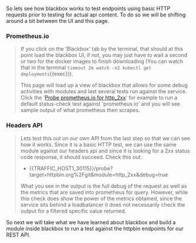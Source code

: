 So lets see how blackbox works to test endpoints using basic HTTP requests prior to testing for actual api content.  To do so we will be shifting around a bit between the UI and this page.

### Prometheus.io

> If you click on the 'Blackbox' tab by the terminal, that should at this point load the blackbox UI, if not, you may just have to wait a second or two for the docker images to finish downloading (You can watch that in the terminal `timeout 2m watch -n2 kubectl get deployments`{{exec}}).  
>
> This page will load up a view of blackbox that allows for some debug activities with modules and last several tests run against the service.  Click the '[Probe prometheus.io for http_2xx]({{TRAFFIC_HOST1_30115}}/probe?target=prometheus.io&module=http_2xx)' for example to run a default status-check test against 'prometheus.io' and you will see sample output of what prometheus then scrapes.

### Headers API

> Lets test this out on our own API from the last step so that we can see how it works.  Since it is a basic HTTP test, we can use the same module against our headers api and since it is looking for a 2xx status code response, it should succeed.  Check this out:
>
> * {{TRAFFIC_HOST1_30115}}/probe?target=httpbin.org%2Fgit&module=http_2xx&debug=true
>
> What you see in the output is the full debug of the request as well as the metrics that are saved into prometheus for query.  However, while this check does show the power of the metrics obtained, since the service sits behind a loadbalancer it does not necessarily check the output for a filtered specific value returned.

So next we will take what we have learned about blackbox and build a module inside blackbox to run a test against the httpbin endpoints for our REST API.
